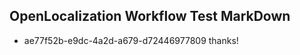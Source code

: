 ## OpenLocalization Workflow Test MarkDown
* ae77f52b-e9dc-4a2d-a679-d72446977809 
thanks!<!--HONumber=Mar16_HO4-->
